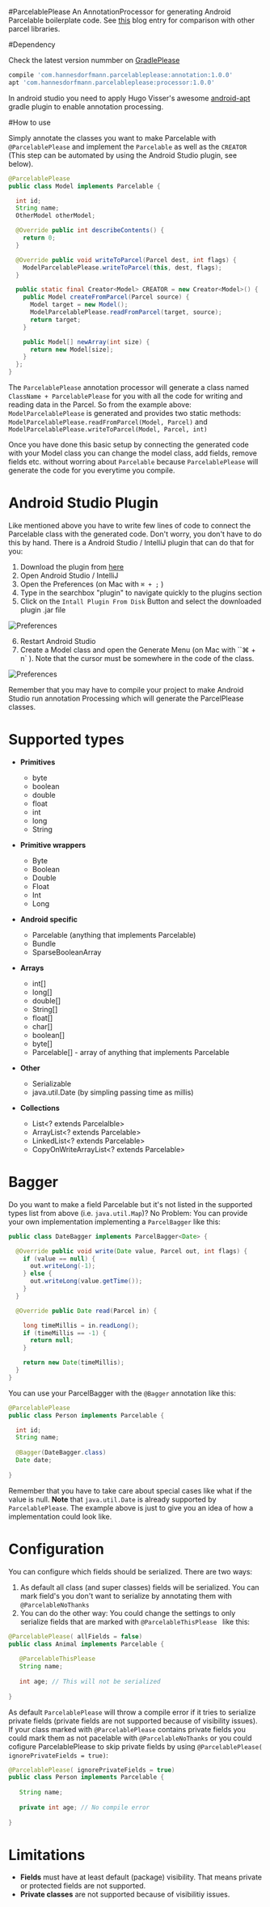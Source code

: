 #ParcelablePlease
An AnnotationProcessor for generating Android Parcelable boilerplate code. See [this](http://hannesdorfmann.com/android/ParcelablePlease/) blog entry for comparison with other parcel libraries.

#Dependency

Check the latest version nummber on [GradlePlease](http://gradleplease.appspot.com/#com.hannesdorfmann.parcelableplease)

```groovy
compile 'com.hannesdorfmann.parcelableplease:annotation:1.0.0'
apt 'com.hannesdorfmann.parcelableplease:processor:1.0.0'
```
In android studio you need to apply Hugo Visser's awesome [android-apt](https://bitbucket.org/hvisser/android-apt) gradle plugin to enable annotation processing.

#How to use

Simply annotate the classes you want to make Parcelable with `@ParcelablePlease` and implement the `Parcelable` as well as the `CREATOR` (This step can be automated by using the Android Studio plugin, see below).

```java
@ParcelablePlease
public class Model implements Parcelable {

  int id;
  String name;
  OtherModel otherModel;

  @Override public int describeContents() {
    return 0;
  }

  @Override public void writeToParcel(Parcel dest, int flags) {
    ModelParcelablePlease.writeToParcel(this, dest, flags);
  }

  public static final Creator<Model> CREATOR = new Creator<Model>() {
    public Model createFromParcel(Parcel source) {
      Model target = new Model();
      ModelParcelablePlease.readFromParcel(target, source);
      return target;
    }

    public Model[] newArray(int size) {
      return new Model[size];
    }
  };
}

```
The `ParcelablePlease` annotation processor will generate a class named `ClassName + ParcelablePlease` for you with all the code for writing and reading data in the Parcel.  So from the example above: `ModelParcelablePlease` is generated and provides two static methods: `ModelParcelablePlease.readFromParcel(Model, Parcel)` and `ModelParcelablePlease.writeToParcel(Model, Parcel, int)`

Once you have done this basic setup by connecting the generated code with your Model class you can change the model class, add fields, remove fields etc. without worring about `Parcelable` because `ParcelablePlease` will generate the code for you everytime you compile.

# Android Studio Plugin
Like mentioned above you have to write few lines of code to connect the Parcelable class with the generated code. Don't worry, you don't have to do this by hand. There is a Android Studio / IntelliJ plugin that can do that for you:

 1. Download the plugin from [here](https://github.com/sockeqwe/ParcelablePlease/raw/master/ParcelablePlease-intellij-plugin/ParcelablePlease-intellij-plugin.jar)
 2. Open Android Studio / IntelliJ 
 3. Open the Preferences (on Mac with `⌘ + ;` )
 4. Type in the searchbox "plugin" to navigate quickly to the plugins section
 5. Click on the `Intall Plugin From Disk` Button and select the downloaded plugin .jar file
 
 ![Preferences](https://github.com/sockeqwe/ParcelablePlease/raw/master/ParcelablePlease-intellij-plugin/images/intellij-plugin.png "Preferences")

 6. Restart Android Studio
 7. Create a Model class and open the Generate Menu (on Mac with  ``⌘ + n` ). Note that the cursor must be somewhere in the code of the class.
 
  ![Preferences](https://github.com/sockeqwe/ParcelablePlease/raw/master/ParcelablePlease-intellij-plugin/images/generate.png "Preferences")


 Remember that you may have to compile your project to make Android Studio run annotation Processing which will generate the ParcelPlease classes.


# Supported types

 - **Primitives**
    - byte
    - boolean
    - double
    - float
    - int
    - long
    - String
    
 - **Primitive wrappers**
     - Byte
     - Boolean
     - Double
     - Float
     - Int
     - Long
     
 - **Android specific**
     - Parcelable (anything that implements Parcelable)
     - Bundle
     - SparseBooleanArray
 
 - **Arrays**
     - int[]
     - long[]
     - double[]
     - String[]
     - float[]
     - char[]
     - boolean[]
     - byte[]
     - Parcelable[] - array of anything that implements Parcelable
 
 - **Other**
    - Serializable
    - java.util.Date (by simpling passing time as millis) 
 
 
 - **Collections**
     - List<? extends Parcelalble>
     - ArrayList<? extends Parcelable>
     - LinkedList<? extends Parcelable>
     - CopyOnWriteArrayList<? extends Parcelable>
     
     
# Bagger
Do you want to make a field Parcelable but it's not listed in the supported types list from above (i.e. `java.util.Map`)? No Problem: You can provide your own implementation implementing a `ParcelBagger` like this:
```java
public class DateBagger implements ParcelBagger<Date> {

  @Override public void write(Date value, Parcel out, int flags) {
    if (value == null) {
      out.writeLong(-1);
    } else {
      out.writeLong(value.getTime());
    }
  }

  @Override public Date read(Parcel in) {

    long timeMillis = in.readLong();
    if (timeMillis == -1) {
      return null;
    }

    return new Date(timeMillis);
  }
}
```

You can use your ParcelBagger with the `@Bagger` annotation like this:

```java
@ParcelablePlease
public class Person implements Parcelable {

  int id;
  String name;
  
  @Bagger(DateBagger.class)
  Date date;
  
}
```

Remember that you have to take care about special cases like what if the value is null.
**Note** that `java.util.Date` is already supported by `ParcelablePlease`. The example above is just to give you an idea of how a implementation could look like.


# Configuration
You can configure which fields should be serialized. There are two ways:
 1. As default all class (and super classes) fields will be serialized. You can mark field's you don't want to serialize by annotating them with `@ParcelableNoThanks`
 2. You can do the other way: You could change the settings to only serialize fields that are marked with `@ParcelableThisPlease ` like this:
 ```java
 @ParcelablePlease( allFields = false)
 public class Animal implements Parcelable {
    
    @ParcelableThisPlease
    String name;
    
    int age; // This will not be serialized 
    
 }
 ```
 

As default `ParcelablePlease` will throw a compile error if it tries to serialize private fields (private fields are not supported because of visibility issues). If your class marked with `@ParcelablePlease` contains private fields you could mark them as not pacelable with `@ParcelableNoThanks` or you could cofigure ParcelablePlease to skip private fields by using `@ParcelablePlease( ignorePrivateFields = true)`:
 
 ```java
 @ParcelablePlease( ignorePrivateFields = true)
 public class Person implements Parcelable {
    
    String name;
    
    private int age; // No compile error 
    
 }
 ```
     
# Limitations
 - **Fields** must have at least default (package) visibility. That means private or protected fields are not supported.
 - **Private classes** are not supported because of visibilitiy issues.
